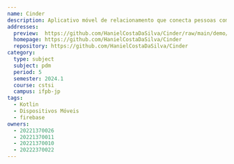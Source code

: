 ```yaml
---
name: Cinder
description: Aplicativo móvel de relacionamento que conecta pessoas com base em interesses e afinidades.
addresses:
  preview:  https://github.com/HanielCostaDaSilva/Cinder/raw/main/demo/logo.png
  homepage: https://github.com/HanielCostaDaSilva/Cinder
  repository: https://github.com/HanielCostaDaSilva/Cinder
category:
  type: subject
  subject: pdm
  period: 5
  semester: 2024.1
  course: cstsi
  campus: ifpb-jp
tags:
  - Kotlin
  - Dispositivos Móveis
  - firebase
owners:
  - 20221370026
  - 20221370011
  - 20221370010
  - 20222370022
---
```


